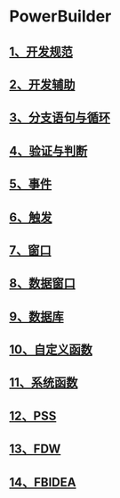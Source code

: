 # PowerBuilder

## [1、开发规范](1、开发规范.md)

## [2、开发辅助](2、开发辅助.md)

## [3、分支语句与循环](3、分支语句与循环.md)

## [4、验证与判断](4、验证与判断.md)

## [5、事件](5、事件.md)

## [6、触发](6、触发.md)

## [7、窗口](7、窗口.md)

## [8、数据窗口](8、数据窗口.md)

## [9、数据库](9、数据库.md)

## [10、自定义函数](10、自定义函数.md)

## [11、系统函数](11、系统函数.md)

## [12、PSS](12、PSS.md)

## [13、FDW](13、FDW.md)

## [14、FBIDEA](14、FBIDEA.md)
